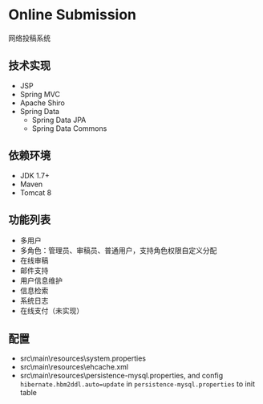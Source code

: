 # Online Submission
网络投稿系统

## 技术实现
- JSP
- Spring MVC
- Apache Shiro
- Spring Data
  - Spring Data JPA
  - Spring Data Commons

## 依赖环境
- JDK 1.7+
- Maven
- Tomcat 8

## 功能列表
- 多用户
- 多角色：管理员、审稿员、普通用户，支持角色权限自定义分配
- 在线审稿
- 邮件支持
- 用户信息维护
- 信息检索
- 系统日志
- 在线支付（未实现）

## 配置
- src\main\resources\system.properties
- src\main\resources\ehcache.xml
- src\main\resources\persistence-mysql.properties, and config `hibernate.hbm2ddl.auto=update` in `persistence-mysql.properties` to init table
